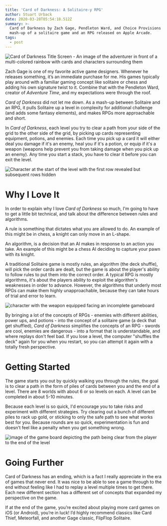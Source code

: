 ```yaml
---
title: 'Card of Darkness: A Solitaire-y RPG'
author: Stuart Urback
date: 2020-03-28T05:54:18.512Z
summary: >-
  Card of Darkness by Zach Gage, Pendleton Ward, and Choice Provisions is a
  mash-up of a solitaire game and an RPG released on Apple Arcade.
tags:
  - post
---
```

![Card of Darkness Title Screen - An image of the adventurer in front of a multi-colored rainbow with cards and characters surrounding them](/static/img/screenshot-2020-03-27-at-11.51.10-pm.png "Title Screen")

Zach Gage is one of my favorite active game designers. Whenever he releases something, it’s an immediate purchase for me. His games typically play around with a familiar gaming concept like solitaire or chess and adding his own signature twist to it. Combine that with the Pendleton Ward, creator of *Adventure Time*, and my expectations were through the roof.

*Card of Darkness* did not let me down. As a mash-up between Solitaire and an RPG, it pulls Solitaire up a level in complexity for additional challenge (and adds some fantasy elements), and makes RPGs more approachable and short.  

In *Card of Darkness*, each level you try to clear a path from your side of the grid to the other side of the grid, by picking up cards representing equipment, potions, and enemies.  Each time you pick up a card it will either deal you damage if it's an enemy, heal you if it's a potion, or equip if it's a weapon (weapons help prevent you from taking damage when you pick up an enemy). Any time you start a stack, you have to clear it before you can exit the level.  

![Character at the start of the level with the first row revealed but subsequent rows hidden](/static/img/screenshot-2020-03-27-at-11.51.39-pm.png "Example of the Start of a Level")

# Why I Love It

In order to explain why I love *Card of Darkness* so much, I'm going to have to get a little bit technical, and talk about the difference between rules and algorithms.

A rule is something that dictates what you are allowed to do. An example of this might be in chess, a knight can only move in an L-shape.

An algorithm, is a decision that an AI makes in response to an action you take. An example of this might be a chess AI deciding to capture your pawn with its knight.

A traditional Solitaire game is mostly rules, an algorithm (the deck shuffle), will pick the order cards are dealt, but the game is about the player's ability to follow rules to put them into the correct order. A typical RPG is mostly algorithms, it's about the players ability to exploit the algorithm's weaknesses in order to advance. However, the algorithms that underly most RPGs can make them highly unapproachable, because they can take hours of trial and error to learn.

![character with the weapon equipped facing an incomplete gameboard](/static/img/screenshot-2020-03-27-at-11.52.07-pm.png "Character with Weapon Equipped - Level Incomplete")

By bringing a lot of the concepts of RPGs - enemies with different abilities, power ups, and potions - into the concept of a solitaire game (a deck that get shuffled), *Card of Darkness* simplifies the concepts of an RPG - swords are cool, enemies are dangerous - into a format that is understandable, and where replays don't feel bad. If you lose a level, the computer "shuffles the deck" again for you when you restart, so you can attempt it again with a totally fresh perspective.

# Getting Started

The game starts you out by quickly walking you through the rules, the goal is to clear a path in the form of piles of cards between you and the end of a level. There are 8 worlds with about 6 or so levels on each. A level can be completed in about 5-10 minutes. 

Because each level is so quick, I'd encourage you to take risks and experiment with different strategies.  Try clearing out a bunch of different piles to rack up gold, or sticking to only the safe path to see what works best for you.  Because rounds are so quick, experimentation is fun and doesn't feel like a penalty when you get something wrong. 

![image of the game board depicting the path being clear from the player to the end of the level](/static/img/screenshot-2020-03-27-at-11.52.30-pm.png "Path Clear!")

# Going Further

Card of Darkness has an ending, which is a fact I really appreciate in the era of games that never end. It was nice to be able to see a game through to the end without feeling like I had to replay a level multiple times to get there. Each new different section has a different set of concepts that expanded my perspective on the game.

If at the end of the game, you’re excited about playing more card games on iOS (or Android), you’re in luck! I’d highly recommend classics like Card Thief, Meteorfall, and another Gage classic, FlipFlop Solitaire.
